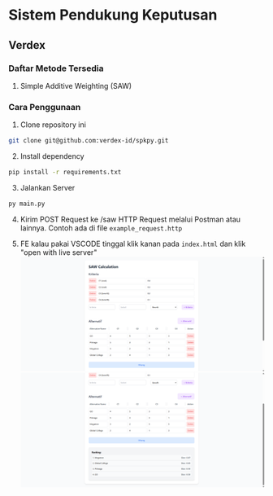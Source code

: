 # Sistem Pendukung Keputusan
## Verdex

### Daftar Metode Tersedia

1. Simple Additive Weighting (SAW)

### Cara Penggunaan

1. Clone repository ini
```sh
git clone git@github.com:verdex-id/spkpy.git
```

2. Install dependency
```sh
pip install -r requirements.txt
```

3. Jalankan Server
```sh
py main.py
```

4. Kirim POST Request ke /saw
HTTP Request melalui Postman atau lainnya. Contoh ada di file `example_request.http`

5. FE
kalau pakai VSCODE tinggal klik kanan pada `index.html` dan klik "open with live server"
![](./Screenshot%202025-03-19%20162922.png)
![](./Screenshot%202025-03-19%20163150.png)
